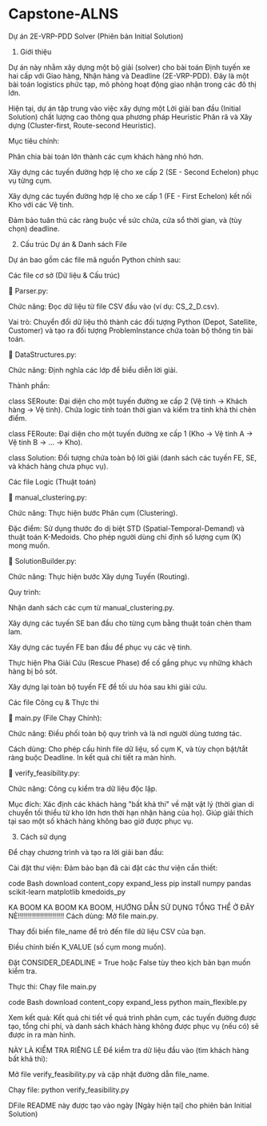 # Capstone-ALNS
Dự án 2E-VRP-PDD Solver (Phiên bản Initial Solution)
1. Giới thiệu

Dự án này nhằm xây dựng một bộ giải (solver) cho bài toán Định tuyến xe hai cấp với Giao hàng, Nhận hàng và Deadline (2E-VRP-PDD). Đây là một bài toán logistics phức tạp, mô phỏng hoạt động giao nhận trong các đô thị lớn.

Hiện tại, dự án tập trung vào việc xây dựng một Lời giải ban đầu (Initial Solution) chất lượng cao thông qua phương pháp Heuristic Phân rã và Xây dựng (Cluster-first, Route-second Heuristic).

Mục tiêu chính:

Phân chia bài toán lớn thành các cụm khách hàng nhỏ hơn.

Xây dựng các tuyến đường hợp lệ cho xe cấp 2 (SE - Second Echelon) phục vụ từng cụm.

Xây dựng các tuyến đường hợp lệ cho xe cấp 1 (FE - First Echelon) kết nối Kho với các Vệ tinh.

Đảm bảo tuân thủ các ràng buộc về sức chứa, cửa sổ thời gian, và (tùy chọn) deadline.

2. Cấu trúc Dự án & Danh sách File

Dự án bao gồm các file mã nguồn Python chính sau:

Các file cơ sở (Dữ liệu & Cấu trúc)

📄 Parser.py:

Chức năng: Đọc dữ liệu từ file CSV đầu vào (ví dụ: CS_2_D.csv).

Vai trò: Chuyển đổi dữ liệu thô thành các đối tượng Python (Depot, Satellite, Customer) và tạo ra đối tượng ProblemInstance chứa toàn bộ thông tin bài toán.

📄 DataStructures.py:

Chức năng: Định nghĩa các lớp để biểu diễn lời giải.

Thành phần:

class SERoute: Đại diện cho một tuyến đường xe cấp 2 (Vệ tinh -> Khách hàng -> Vệ tinh). Chứa logic tính toán thời gian và kiểm tra tính khả thi chèn điểm.

class FERoute: Đại diện cho một tuyến đường xe cấp 1 (Kho -> Vệ tinh A -> Vệ tinh B -> ... -> Kho).

class Solution: Đối tượng chứa toàn bộ lời giải (danh sách các tuyến FE, SE, và khách hàng chưa phục vụ).

Các file Logic (Thuật toán)

📄 manual_clustering.py:

Chức năng: Thực hiện bước Phân cụm (Clustering).

Đặc điểm: Sử dụng thước đo dị biệt STD (Spatial-Temporal-Demand) và thuật toán K-Medoids. Cho phép người dùng chỉ định số lượng cụm (K) mong muốn.

📄 SolutionBuilder.py:

Chức năng: Thực hiện bước Xây dựng Tuyến (Routing).

Quy trình:

Nhận danh sách các cụm từ manual_clustering.py.

Xây dựng các tuyến SE ban đầu cho từng cụm bằng thuật toán chèn tham lam.

Xây dựng các tuyến FE ban đầu để phục vụ các vệ tinh.

Thực hiện Pha Giải Cứu (Rescue Phase) để cố gắng phục vụ những khách hàng bị bỏ sót.

Xây dựng lại toàn bộ tuyến FE để tối ưu hóa sau khi giải cứu.

Các file Công cụ & Thực thi

📄 main.py (File Chạy Chính):

Chức năng: Điều phối toàn bộ quy trình và là nơi người dùng tương tác.

Cách dùng: Cho phép cấu hình file dữ liệu, số cụm K, và tùy chọn bật/tắt ràng buộc Deadline. In kết quả chi tiết ra màn hình.

📄 verify_feasibility.py:

Chức năng: Công cụ kiểm tra dữ liệu độc lập.

Mục đích: Xác định các khách hàng "bất khả thi" về mặt vật lý (thời gian di chuyển tối thiểu từ kho lớn hơn thời hạn nhận hàng của họ). Giúp giải thích tại sao một số khách hàng không bao giờ được phục vụ.

3. Cách sử dụng

Để chạy chương trình và tạo ra lời giải ban đầu:

Cài đặt thư viện: Đảm bảo bạn đã cài đặt các thư viện cần thiết:

code
Bash
download
content_copy
expand_less
pip install numpy pandas scikit-learn matplotlib kmedoids_py

KA BOOM KA BOOM KA BOOM, HƯỚNG DẪN SỬ DỤNG TỔNG THỂ Ở ĐÂY NÈ!!!!!!!!!!!!!!!!!!!!!!!
Cách dùng: Mở file main.py.

Thay đổi biến file_name để trỏ đến file dữ liệu CSV của bạn.

Điều chỉnh biến K_VALUE (số cụm mong muốn).

Đặt CONSIDER_DEADLINE = True hoặc False tùy theo kịch bản bạn muốn kiểm tra.

Thực thi: Chạy file main.py

code
Bash
download
content_copy
expand_less
python main_flexible.py

Xem kết quả: Kết quả chi tiết về quá trình phân cụm, các tuyến đường được tạo, tổng chi phí, và danh sách khách hàng không được phục vụ (nếu có) sẽ được in ra màn hình.


NÀY LÀ KIỂM TRA RIÊNG LẺ
Để kiểm tra dữ liệu đầu vào (tìm khách hàng bất khả thi):

Mở file verify_feasibility.py và cập nhật đường dẫn file_name.

Chạy file:
python verify_feasibility.py

DFile README này được tạo vào ngày [Ngày hiện tại] cho phiên bản Initial Solution)

